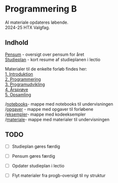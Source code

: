 # Programmering B
Al materiale opdateres løbende.  
2024-25 HTX Valgfag.

## Indhold
[Pensum](pensum.md) - oversigt over pensum for året  
[Studieplan](studieplan/0-studieplan.md) - kort resume af studieplanen i lectio

Materialer til de enkelte forløb findes her:   
[1. Introduktion](studieplan/1-introduktion.md)  
[2. Programmering](studieplan/2-programmering.md)  
[3. Programudvikling](studieplan/3-programudvikling.md)  
[4. Årsprøve](studieplan/4-aarsproeve.md)  
[5. Opsamling](studieplan/5-opsamling.md)

/[notebooks](/notebooks)- mappe med notebooks til undervisningen  
/[opgaver](/opgaver) - mappe med opgaver til forløbene  
/[eksempler](/eksempler)- mappe med kodeeksempler  
/[materiale](/materiale)- mappe med materialer til undervisningen


## TODO
- [ ] Studieplan gøres færdig
- [ ] Pensum gøres færdig
- [ ] Opdater studieplan i lectio
- [ ] Flyt materialer fra progb-oversigt til ny struktur



